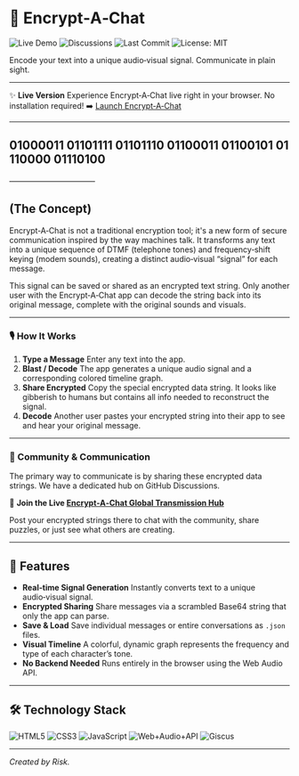 # 📡 Encrypt‑A‑Chat

![Live Demo](https://img.shields.io/badge/Live-Demo-brightgreen?style=for-the-badge)
![Discussions](https://img.shields.io/github/discussions/gamedev44/EAC?label=Community\&style=for-the-badge\&logo=github)
![Last Commit](https://img.shields.io/github/last-commit/gamedev44/EAC?style=for-the-badge)
![License: MIT](https://img.shields.io/github/license/gamedev44/EAC?style=for-the-badge)

Encode your text into a unique audio‑visual signal. Communicate in plain sight.

---

✨ **Live Version**
Experience Encrypt‑A‑Chat live right in your browser. No installation required!
➡️ [Launch Encrypt‑A‑Chat](https://gamedev44.github.io/EAC/)

---

## 01000011 01101111 01101110 01100011 01100101 01110000 01110100

———————————

## (The Concept)

Encrypt‑A‑Chat is not a traditional encryption tool; it's a new form of secure communication inspired by the way machines talk. It transforms any text into a unique sequence of DTMF (telephone tones) and frequency‑shift keying (modem sounds), creating a distinct audio‑visual “signal” for each message.

This signal can be saved or shared as an encrypted text string. Only another user with the Encrypt‑A‑Chat app can decode the string back into its original message, complete with the original sounds and visuals.

---

### 🎙️ How It Works

1. **Type a Message**
   Enter any text into the app.
2. **Blast / Decode**
   The app generates a unique audio signal and a corresponding colored timeline graph.
3. **Share Encrypted**
   Copy the special encrypted data string. It looks like gibberish to humans but contains all info needed to reconstruct the signal.
4. **Decode**
   Another user pastes your encrypted string into their app to see and hear your original message.

---

### 💬 Community & Communication

The primary way to communicate is by sharing these encrypted data strings. We have a dedicated hub on GitHub Discussions.

🚀 **Join the Live [Encrypt‑A‑Chat Global Transmission Hub](https://gamedev44.github.io/EAC/)**

Post your encrypted strings there to chat with the community, share puzzles, or just see what others are creating.

---

## 🚀 Features

* **Real‑time Signal Generation**
  Instantly converts text to a unique audio‑visual signal.
* **Encrypted Sharing**
  Share messages via a scrambled Base64 string that only the app can parse.
* **Save & Load**
  Save individual messages or entire conversations as `.json` files.
* **Visual Timeline**
  A colorful, dynamic graph represents the frequency and type of each character’s tone.
* **No Backend Needed**
  Runs entirely in the browser using the Web Audio API.

---

## 🛠️ Technology Stack

![HTML5](https://img.shields.io/badge/HTML5-e34f26?style=for-the-badge\&logo=html5\&logoColor=white)
![CSS3](https://img.shields.io/badge/CSS3-1572B6?style=for-the-badge\&logo=css3\&logoColor=white)
![JavaScript](https://img.shields.io/badge/JavaScript-F7DF1E?style=for-the-badge\&logo=javascript\&logoColor=black)
![Web+Audio+API](https://img.shields.io/badge/Web_Audio_API-0057A3?style=for-the-badge\&logo=webaudio)
![Giscus](https://img.shields.io/badge/Giscus-GitHub_Discussions-6e5494?style=for-the-badge\&logo=github)

---

*Created by Risk.*
